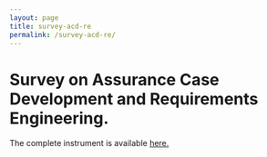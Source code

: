 ```yaml
---
layout: page
title: survey-acd-re
permalink: /survey-acd-re/
---
```

# Survey on Assurance Case Development and Requirements Engineering.

The complete instrument is available [here.](https://github.com/arcade-framework/survey-acd-re/blob/master/Survey%20ACD-RE%20-%20instrument.pdf)
